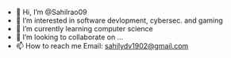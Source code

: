 - 👋 Hi, I’m @Sahilrao09
- 👀 I’m interested in software devlopment, cybersec. and gaming
- 🌱 I’m currently learning computer science
- 💞️ I’m looking to collaborate on ...
- 📫 How to reach me Email: sahilydv1902@gmail.com

<!---
Sahilrao09/Sahilrao09 is a ✨ special ✨ repository because its `README.md` (this file) appears on your GitHub profile.
You can click the Preview link to take a look at your changes.
--->
